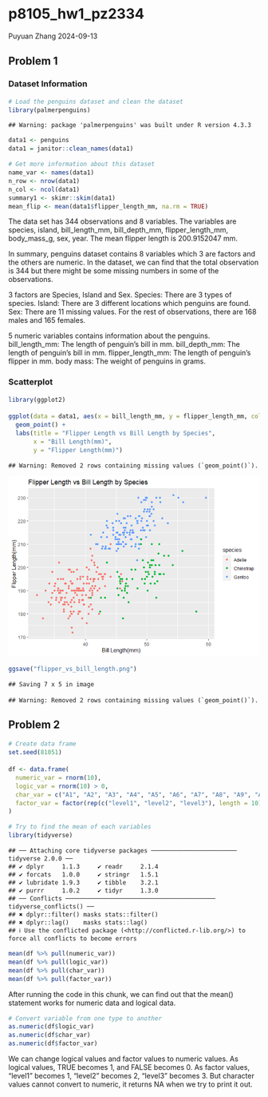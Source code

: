 p8105_hw1_pz2334
================
Puyuan Zhang
2024-09-13

## Problem 1

### Dataset Information

``` r
# Load the penguins dataset and clean the dataset
library(palmerpenguins)
```

    ## Warning: package 'palmerpenguins' was built under R version 4.3.3

``` r
data1 <- penguins
data1 = janitor::clean_names(data1)
```

``` r
# Get more information about this dataset
name_var <- names(data1)
n_row <- nrow(data1)
n_col <- ncol(data1)
summary1 <- skimr::skim(data1)
mean_flip <- mean(data1$flipper_length_mm, na.rm = TRUE)
```

The data set has 344 observations and 8 variables. The variables are
species, island, bill_length_mm, bill_depth_mm, flipper_length_mm,
body_mass_g, sex, year. The mean flipper length is 200.9152047 mm.

In summary, penguins dataset contains 8 variables which 3 are factors
and the others are numeric. In the dataset, we can find that the total
observation is 344 but there might be some missing numbers in some of
the observations.

3 factors are Species, Island and Sex. Species: There are 3 types of
species. Island: There are 3 different locations which penguins are
found. Sex: There are 11 missing values. For the rest of observations,
there are 168 males and 165 females.

5 numeric variables contains information about the penguins.
bill_length_mm: The length of penguin’s bill in mm. bill_depth_mm: The
length of penguin’s bill in mm. flipper_length_mm: The length of
penguin’s flipper in mm. body mass: The weight of penguins in grams.

### Scatterplot

``` r
library(ggplot2)

ggplot(data = data1, aes(x = bill_length_mm, y = flipper_length_mm, color = species)) +
  geom_point() +
  labs(title = "Flipper Length vs Bill Length by Species",
       x = "Bill Length(mm)",
       y = "Flipper Length(mm)")
```

    ## Warning: Removed 2 rows containing missing values (`geom_point()`).

![](p8105_hw1_pz2334_files/figure-gfm/unnamed-chunk-3-1.png)<!-- -->

``` r
ggsave("flipper_vs_bill_length.png")
```

    ## Saving 7 x 5 in image

    ## Warning: Removed 2 rows containing missing values (`geom_point()`).

## Problem 2

``` r
# Create data frame
set.seed(81051)

df <- data.frame(
  numeric_var = rnorm(10),
  logic_var = rnorm(10) > 0,
  char_var = c("A1", "A2", "A3", "A4", "A5", "A6", "A7", "A8", "A9", "A10"),
  factor_var = factor(rep(c("level1", "level2", "level3"), length = 10))
)
```

``` r
# Try to find the mean of each variables
library(tidyverse)
```

    ## ── Attaching core tidyverse packages ──────────────────────── tidyverse 2.0.0 ──
    ## ✔ dplyr     1.1.3     ✔ readr     2.1.4
    ## ✔ forcats   1.0.0     ✔ stringr   1.5.1
    ## ✔ lubridate 1.9.3     ✔ tibble    3.2.1
    ## ✔ purrr     1.0.2     ✔ tidyr     1.3.0
    ## ── Conflicts ────────────────────────────────────────── tidyverse_conflicts() ──
    ## ✖ dplyr::filter() masks stats::filter()
    ## ✖ dplyr::lag()    masks stats::lag()
    ## ℹ Use the conflicted package (<http://conflicted.r-lib.org/>) to force all conflicts to become errors

``` r
mean(df %>% pull(numeric_var))
mean(df %>% pull(logic_var))
mean(df %>% pull(char_var))
mean(df %>% pull(factor_var))
```

After running the code in this chunk, we can find out that the mean()
statement works for numeric data and logical data.

``` r
# Convert variable from one type to another
as.numeric(df$logic_var)
as.numeric(df$char_var)
as.numeric(df$factor_var)
```

We can change logical values and factor values to numeric values. As
logical values, TRUE becomes 1, and FALSE becomes 0. As factor values,
“level1” becomes 1, “level2” becomes 2, “level3” becomes 3. But
character values cannot convert to numeric, it returns NA when we try to
print it out.
